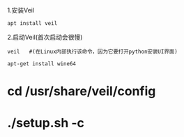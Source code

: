 1.安装Veil
```shell script
apt install veil
```

2.启动Veil(首次启动会很慢)
```shell script
veil   #(在Linux内部执行该命令，因为它要打开python安装UI界面)
```


```shell script
apt-get install wine64
```


# cd /usr/share/veil/config
# ./setup.sh -c
